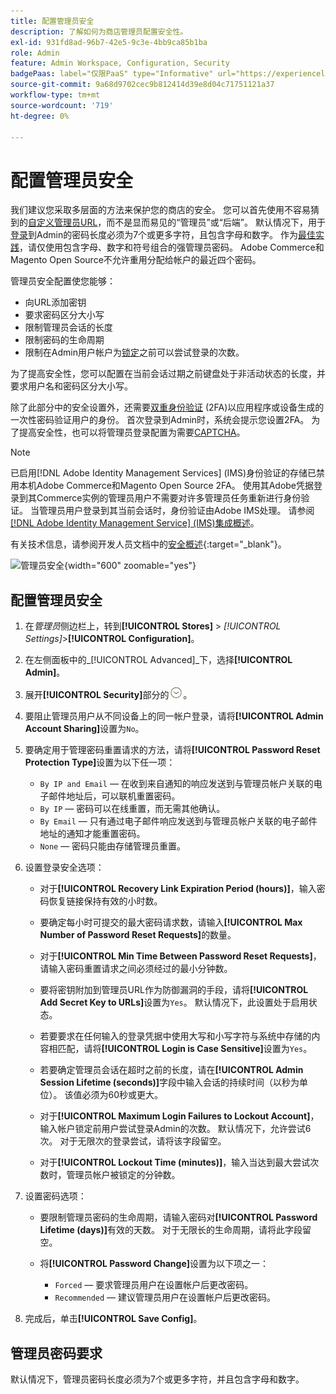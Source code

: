 ```yaml
---
title: 配置管理员安全
description: 了解如何为商店管理员配置安全性。
exl-id: 931fd8ad-96b7-42e5-9c3e-4bb9ca85b1ba
role: Admin
feature: Admin Workspace, Configuration, Security
badgePaas: label="仅限PaaS" type="Informative" url="https://experienceleague.adobe.com/en/docs/commerce/user-guides/product-solutions" tooltip="仅适用于云项目(Adobe管理的PaaS基础架构)和内部部署项目上的Adobe Commerce 。"
source-git-commit: 9a68d9702cec9b812414d39e8d04c71751121a37
workflow-type: tm+mt
source-wordcount: '719'
ht-degree: 0%

---
```


# 配置管理员安全

我们建议您采取多层面的方法来保护您的商店的安全。 您可以首先使用不容易猜到的[自定义管理员URL](../stores-purchase/store-urls.md#use-a-custom-admin-url)，而不是显而易见的“管理员”或“后端”。 默认情况下，用于[登录](../getting-started/admin-signin.md)到Admin的密码长度必须为7个或更多字符，且包含字母和数字。 作为[最佳实践](https://experienceleague.adobe.com/docs/commerce-operations/implementation-playbook/best-practices/launch/security-best-practices.html)，请仅使用包含字母、数字和符号组合的强管理员密码。 Adobe Commerce和Magento Open Source不允许重用分配给帐户的最近四个密码。

管理员安全配置使您能够：

- 向URL添加密钥
- 要求密码区分大小写
- 限制管理员会话的长度
- 限制密码的生命周期
- 限制在Admin用户帐户为[锁定](permissions-users-all.md#locked-users)之前可以尝试登录的次数。

为了提高安全性，您可以配置在当前会话过期之前键盘处于非活动状态的长度，并要求用户名和密码区分大小写。

除了此部分中的安全设置外，还需要[双重身份验证](security-two-factor-authentication.md) (2FA)以应用程序或设备生成的一次性密码验证用户的身份。 首次登录到Admin时，系统会提示您设置2FA。 为了提高安全性，也可以将管理员登录配置为需要[CAPTCHA](security-captcha.md)。

>[!NOTE]
>
>已启用[!DNL Adobe Identity Management Services] (IMS)身份验证的存储已禁用本机Adobe Commerce和Magento Open Source 2FA。 使用其Adobe凭据登录到其Commerce实例的管理员用户不需要对许多管理员任务重新进行身份验证。 当管理员用户登录到其当前会话时，身份验证由Adobe IMS处理。 请参阅[[!DNL Adobe Identity Management Service] (IMS)集成概述](../getting-started/adobe-ims-integration-overview.md)。

有关技术信息，请参阅开发人员文档中的[安全概述](https://developer.adobe.com/commerce/php/architecture/basics/security/){:target="_blank"}。

![管理员安全](../configuration-reference/advanced/assets/admin-security.png){width="600" zoomable="yes"}

## 配置管理员安全

1. 在&#x200B;_管理员_&#x200B;侧边栏上，转到&#x200B;**[!UICONTROL Stores]** > _[!UICONTROL Settings]_>**[!UICONTROL Configuration]**。

1. 在左侧面板中的&#x200B;_[!UICONTROL Advanced]_下，选择&#x200B;**[!UICONTROL Admin]**。

1. 展开&#x200B;**[!UICONTROL Security]**&#x200B;部分的![扩展选择器](../assets/icon-display-expand.png)。

1. 要阻止管理员用户从不同设备上的同一帐户登录，请将&#x200B;**[!UICONTROL Admin Account Sharing]**&#x200B;设置为`No`。

1. 要确定用于管理密码重置请求的方法，请将&#x200B;**[!UICONTROL Password Reset Protection Type]**&#x200B;设置为以下任一项：

   - `By IP and Email` — 在收到来自通知的响应发送到与管理员帐户关联的电子邮件地址后，可以联机重置密码。
   - `By IP` — 密码可以在线重置，而无需其他确认。
   - `By Email` — 只有通过电子邮件响应发送到与管理员帐户关联的电子邮件地址的通知才能重置密码。
   - `None` — 密码只能由存储管理员重置。

1. 设置登录安全选项：

   - 对于&#x200B;**[!UICONTROL Recovery Link Expiration Period (hours)]**，输入密码恢复链接保持有效的小时数。

   - 要确定每小时可提交的最大密码请求数，请输入&#x200B;**[!UICONTROL Max Number of Password Reset Requests]**&#x200B;的数量。

   - 对于&#x200B;**[!UICONTROL Min Time Between Password Reset Requests]**，请输入密码重置请求之间必须经过的最小分钟数。

   - 要将密钥附加到管理员URL作为防御漏洞的手段，请将&#x200B;**[!UICONTROL Add Secret Key to URLs]**&#x200B;设置为`Yes`。 默认情况下，此设置处于启用状态。

   - 若要要求在任何输入的登录凭据中使用大写和小写字符与系统中存储的内容相匹配，请将&#x200B;**[!UICONTROL Login is Case Sensitive]**&#x200B;设置为`Yes`。

   - 若要确定管理员会话在超时之前的长度，请在&#x200B;**[!UICONTROL Admin Session Lifetime (seconds)]**&#x200B;字段中输入会话的持续时间（以秒为单位）。 该值必须为60秒或更大。

   - 对于&#x200B;**[!UICONTROL Maximum Login Failures to Lockout Account]**，输入帐户锁定前用户尝试登录Admin的次数。 默认情况下，允许尝试6次。 对于无限次的登录尝试，请将该字段留空。

   - 对于&#x200B;**[!UICONTROL Lockout Time (minutes)]**，输入当达到最大尝试次数时，管理员帐户被锁定的分钟数。

1. 设置密码选项：

   - 要限制管理员密码的生命周期，请输入密码对&#x200B;**[!UICONTROL Password Lifetime (days)]**&#x200B;有效的天数。 对于无限长的生命周期，请将此字段留空。

   - 将&#x200B;**[!UICONTROL Password Change]**&#x200B;设置为以下项之一：

      - `Forced` — 要求管理员用户在设置帐户后更改密码。
      - `Recommended` — 建议管理员用户在设置帐户后更改密码。

1. 完成后，单击&#x200B;**[!UICONTROL Save Config]**。

## 管理员密码要求

默认情况下，管理员密码长度必须为7个或更多字符，并且包含字母和数字。
